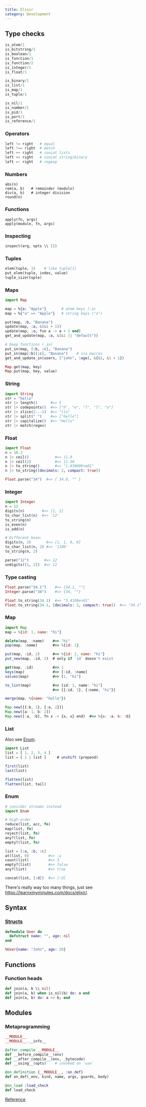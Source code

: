 ```yaml
---
title: Elixir
category: Development
---
```


## Type checks

```elixir
is_atom/1
is_bitstring/1
is_boolean/1
is_function/1
is_function/2
is_integer/1
is_float/1

is_binary/1
is_list/1
is_map/1
is_tuple/1

is_nil/1
is_number/1
is_pid/1
is_port/1
is_reference/1
```

### Operators

```elixir
left != right   # equal
left !== right  # match
left ++ right   # concat lists
left <> right   # concat string/binary
left =~ right   # regexp
```

### Numbers

```
abs(n)
rem(a, b)   # remainder (modulo)
div(a, b)   # integer division
round(n)
```

### Functions

```
apply(fn, args)
apply(module, fn, args)
```

### Inspecting

```elixir
inspect(arg, opts \\ [])
```

### Tuples

```elixir
elem(tuple, 1)    # like tuple[1]
put_elem(tuple, index, value)
tuple_size(tuple)
```

### Maps

```elixir
import Map

map = %{a: "Apple"}       # atom keys (:a)
map = %{"a" => "Apple"}   # string keys ("a")

put(map, :b, "Banana")
update(map, :a, &(&1 + 1))
update(map, :a, fun a -> a + 1 end)
get_and_update(map, :a, &(&1 || "default"))

# Deep functions (_in)
put_in(map, [:b, :c], "Banana")
put_in(map[:b][:c], "Banana")    # via macros
get_and_update_in(users, ["john", :age], &{&1, &1 + 1})

Map.get(map, key)
Map.put(map, key, value)
```

### String

```elixir
import String
str = "hello"
str |> length()      #=> 5
str |> codepoints()  #=> ["h", "e", "l", "l", "o"]
str |> slice(2..-1)  #=> "llo"
str |> split(" ")    #=> ["hello"]
str |> capitalize()  #=> "Hello"
str |> match(regex)
```

### Float

```elixir
import Float
n = 10.3
n |> ceil()            #=> 11.0
n |> ceil(2)           #=> 11.30
n |> to_string()       #=> "1.030000+e01"
n |> to_string([decimals: 2, compact: true])

Float.parse("34")  #=> { 34.0, "" }
```

### Integer

```elixir
import Integer
n = 12
digits(n)        #=> [1, 2]
to_char_list(n)  #=> '12'
to_string(n)
is_even(n)
is_odd(n)

# Different base:
digits(n, 2)       #=> [1, 1, 0, 0]
to_char_list(n, 2) #=> '1100'
to_string(n, 2)

parse("12")       #=> 12
undigits([1, 2])  #=> 12
```

### Type casting

```elixir
Float.parse("34.1")    #=> {34.1, ""}
Integer.parse("34")    #=> {34, ""}

Float.to_string(34.1)  #=> "3.4100e+01"
Float.to_string(34.1, [decimals: 2, compact: true])  #=> "34.1"
```

### Map

```js
import Map
map = %{id: 1, name: "hi"}

delete(map, :name)    #=> "hi"
pop(map, :name)       #=> %{id: 1}

put(map, :id, 2)      #=> %{id: 2, name: "hi"}
put_new(map, :id, 2)  # only if `id` doesn't exist

get(map, :id)         #=> 1
keys(map)             #=> [:id, :name]
values(map)           #=> [1, "hi"]

to_list(map)          #=> [id: 1, name: "hi"]
                      #=> [{:id, 1}, {:name, "hi"}]

merge(map, %{name: "hello"})

Map.new([{:b, 1}, {:a, 2}])
Map.new([a: 1, b: 2])
Map.new([:a, :b], fn x -> {x, x} end)  #=> %{a: :a, b: :b}
```

### List

Also see [Enum](#enum).

```js
import List
list = [ 1, 2, 3, 4 ]
list = [ 1 | list ]     # unshift (prepend)

first(list)
last(list)

flatten(list)
flatten(list, tail)
```

### Enum

```elixir
# consider streams instead
import Enum

# High-order
reduce(list, acc, fn)
map(list, fn)
reject(list, fn)
any?(list, fn)
empty?(list, fn)

list = [:a, :b, :c]
at(list, 0)         #=> :a
count(list)         #=> 3
empty?(list)        #=> false
any?(list)          #=> true

concat(list, [:d])  #=> [:d]
```

There's really way too many things, just see <https://learnxinyminutes.com/docs/elixir/>.

## Syntax

### [Structs](http://elixir-lang.org/getting-started/structs.html)

```elixir
defmodule User do
  defstruct name: "", age: nil
end

%User{name: "John", age: 20}
```

## Functions

### Function heads

```elixir
def join(a, b \\ nil)
def join(a, b) when is_nil(b) do: a end
def join(a, b) do: a <> b; end
```

## Modules

### Metaprogramming

```elixir
__MODULE__
__MODULE__.__info__

@after_compile __MODULE__
def __before_compile__(env)
def __after_compile__(env, _bytecode)
def __using__(opts)    # invoked on `use`

@on_definition {__MODULE__, :on_def}
def on_def(_env, kind, name, args, guards, body)

@on_load :load_check
def load_check
```

[Reference](http://elixir-lang.org/docs/stable/elixir/Module.html)
